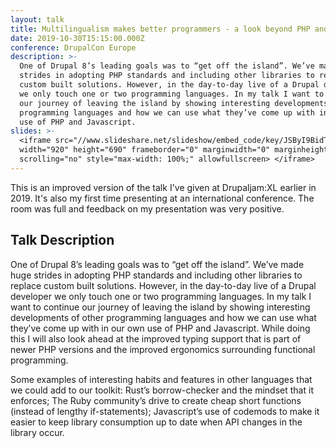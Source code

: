 ```yaml
---
layout: talk
title: Multilingualism makes better programmers - a look beyond PHP and JavaScript
date: 2019-10-30T15:15:00.000Z
conference: DrupalCon Europe
description: >-
  One of Drupal 8’s leading goals was to “get off the island”. We’ve made huge
  strides in adopting PHP standards and including other libraries to replace
  custom built solutions. However, in the day-to-day live of a Drupal developer
  we only touch one or two programming languages. In my talk I want to continue
  our journey of leaving the island by showing interesting developments of other
  programming languages and how we can use what they’ve come up with in our own
  use of PHP and Javascript.
slides: >-
  <iframe src="//www.slideshare.net/slideshow/embed_code/key/JSByI9BidTlYqy"
  width="920" height="690" frameborder="0" marginwidth="0" marginheight="0"  
  scrolling="no" style="max-width: 100%;" allowfullscreen> </iframe>
---
```

This is an improved version of the talk I've given at Drupaljam:XL earlier in 2019. It's also my first time presenting at an international conference. The room was full and feedback on my presentation was very positive.

<h2>Talk Description</h2>

One of Drupal 8’s leading goals was to “get off the island”. We’ve made huge strides in adopting PHP standards and including other libraries to replace custom built solutions. However, in the day-to-day live of a Drupal developer we only touch one or two programming languages. In my talk I want to continue our journey of leaving the island by showing interesting developments of other programming languages and how we can use what they’ve come up with in our own use of PHP and Javascript. While doing this I will also look ahead at the improved typing support that is part of newer PHP versions and the improved ergonomics surrounding functional programming.



Some examples of interesting habits and features in other languages that we could add to our toolkit: Rust’s borrow-checker and the mindset that it enforces; The Ruby community’s drive to create cheap short functions (instead of lengthy if-statements); Javascript’s use of codemods to make it easier to keep library consumption up to date when API changes in the library occur.
